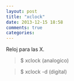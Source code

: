```yaml
---
layout: post
title: "xclock"
date: 2013-12-15 18:58
comments: true
categories: 
---
```

Reloj para las X.

>$ xclock (analogico)

>$ xclock -d (digital)

